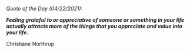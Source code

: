 *Quote of the Day (04/22/2021):*

_**Feeling grateful to or appreciative of someone or something in your life actually attracts more of the things that you appreciate and value into your life.**_

Christiane Northrup